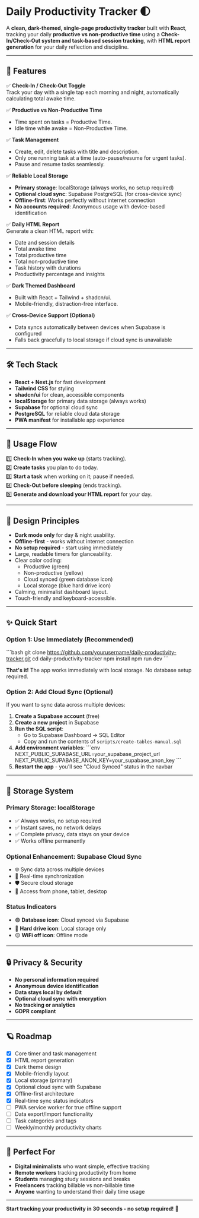 # Daily Productivity Tracker 🌓

A **clean, dark-themed, single-page productivity tracker** built with **React**, tracking your daily **productive vs non-productive time** using a **Check-In/Check-Out system and task-based session tracking**, with **HTML report generation** for your daily reflection and discipline.

---

## 🚀 Features

✅ **Check-In / Check-Out Toggle**  
Track your day with a single tap each morning and night, automatically calculating total awake time.

✅ **Productive vs Non-Productive Time**  
- Time spent on tasks = Productive Time.  
- Idle time while awake = Non-Productive Time.

✅ **Task Management**  
- Create, edit, delete tasks with title and description.  
- Only one running task at a time (auto-pause/resume for urgent tasks).  
- Pause and resume tasks seamlessly.

✅ **Reliable Local Storage**  
- **Primary storage**: localStorage (always works, no setup required)
- **Optional cloud sync**: Supabase PostgreSQL (for cross-device sync)
- **Offline-first**: Works perfectly without internet connection
- **No accounts required**: Anonymous usage with device-based identification

✅ **Daily HTML Report**  
Generate a clean HTML report with:
- Date and session details
- Total awake time
- Total productive time
- Total non-productive time
- Task history with durations
- Productivity percentage and insights

✅ **Dark Themed Dashboard**  
- Built with React + Tailwind + shadcn/ui.  
- Mobile-friendly, distraction-free interface.

✅ **Cross-Device Support (Optional)**  
- Data syncs automatically between devices when Supabase is configured
- Falls back gracefully to local storage if cloud sync is unavailable

---

## 🛠️ Tech Stack

- **React + Next.js** for fast development
- **Tailwind CSS** for styling
- **shadcn/ui** for clean, accessible components
- **localStorage** for primary data storage (always works)
- **Supabase** for optional cloud sync
- **PostgreSQL** for reliable cloud data storage
- **PWA manifest** for installable app experience

---

## 📲 Usage Flow

1️⃣ **Check-In when you wake up** (starts tracking).  
2️⃣ **Create tasks** you plan to do today.  
3️⃣ **Start a task** when working on it; pause if needed.  
4️⃣ **Check-Out before sleeping** (ends tracking).  
5️⃣ **Generate and download your HTML report** for your day.

---

## 🖤 Design Principles

- **Dark mode only** for day & night usability.
- **Offline-first** - works without internet connection
- **No setup required** - start using immediately
- Large, readable timers for glanceability.
- Clear color coding:
  - Productive (green)
  - Non-productive (yellow)
  - Cloud synced (green database icon)
  - Local storage (blue hard drive icon)
- Calming, minimalist dashboard layout.
- Touch-friendly and keyboard-accessible.

---

## ✨ Quick Start

### Option 1: Use Immediately (Recommended)
\`\`\`bash
git clone https://github.com/yourusername/daily-productivity-tracker.git
cd daily-productivity-tracker
npm install
npm run dev
\`\`\`

**That's it!** The app works immediately with local storage. No database setup required.

### Option 2: Add Cloud Sync (Optional)
If you want to sync data across multiple devices:

1. **Create a Supabase account** (free)
2. **Create a new project** in Supabase
3. **Run the SQL script**:
   - Go to Supabase Dashboard → SQL Editor
   - Copy and run the contents of `scripts/create-tables-manual.sql`
4. **Add environment variables**:
   \`\`\`env
   NEXT_PUBLIC_SUPABASE_URL=your_supabase_project_url
   NEXT_PUBLIC_SUPABASE_ANON_KEY=your_supabase_anon_key
   \`\`\`
5. **Restart the app** - you'll see "Cloud Synced" status in the navbar

---

## 🔧 Storage System

### **Primary Storage: localStorage**
- ✅ Always works, no setup required
- ✅ Instant saves, no network delays
- ✅ Complete privacy, data stays on your device
- ✅ Works offline permanently

### **Optional Enhancement: Supabase Cloud Sync**
- 🌐 Sync data across multiple devices
- 🔄 Real-time synchronization
- 🛡️ Secure cloud storage
- 📱 Access from phone, tablet, desktop

### **Status Indicators**
- 🟢 **Database icon**: Cloud synced via Supabase
- 🔵 **Hard drive icon**: Local storage only
- 🟡 **WiFi off icon**: Offline mode

---

## 🔒 Privacy & Security

- **No personal information required**
- **Anonymous device identification**
- **Data stays local by default**
- **Optional cloud sync with encryption**
- **No tracking or analytics**
- **GDPR compliant**

---

## 🪐 Roadmap

- [x] Core timer and task management
- [x] HTML report generation
- [x] Dark theme design
- [x] Mobile-friendly layout
- [x] Local storage (primary)
- [x] Optional cloud sync with Supabase
- [x] Offline-first architecture
- [x] Real-time sync status indicators
- [ ] PWA service worker for true offline support
- [ ] Data export/import functionality
- [ ] Task categories and tags
- [ ] Weekly/monthly productivity charts

---

## 🎯 Perfect For

- **Digital minimalists** who want simple, effective tracking
- **Remote workers** tracking productivity from home
- **Students** managing study sessions and breaks
- **Freelancers** tracking billable vs non-billable time
- **Anyone** wanting to understand their daily time usage

---

**Start tracking your productivity in 30 seconds - no setup required!** 🚀
